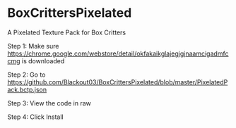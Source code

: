 # BoxCrittersPixelated
A Pixelated Texture Pack for Box Critters

Step 1: Make sure https://chrome.google.com/webstore/detail/okfakaikglajegjgjnaamcigadmfccmg is downloaded

Step 2: Go to https://github.com/Blackout03/BoxCrittersPixelated/blob/master/PixelatedPack.bctp.json

Step 3: View the code in raw

Step 4: Click Install
